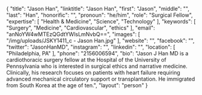 {
  "title": "Jason Han",
  "linktitle": "Jason Han",
  "first": "Jason",
  "middle": "",
  "last": "Han",
  "honorific": "",
  "pronoun": "he/him",
  "role": "Surgical Fellow",
  "expertise": [
    "Health & Medicine",
    "Science",
    "Technology"
  ],
  "keywords": [
    "Surgery",
    "Medicine",
    "Cardiovascular",
    "ethics"
  ],
  "email": "anNoYW4wMTEzQGdtYWlsLmNvbQ==",
  "images": [
    "/img/uploads/JSKY1411_c - Jason Han.jpg"
  ],
  "website": "",
  "facebook": "",
  "twitter": "JasonHanMD",
  "instagram": "",
  "linkedin": "",
  "location": [
    "Philadelphia, PA"
  ],
  "phone": "2156006594",
  "bio": "Jason J Han MD is a cardiothoracic surgery fellow at the Hospital of the University of Pennsylvania who is interested in surgical ethics and narrative medicine. Clinically, his research focuses on patients with heart failure requiring advanced mechanical circulatory support or transplantation. He immigrated from South Korea at the age of ten.",
  "layout": "person"
}
